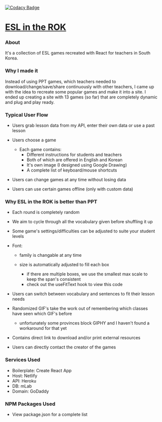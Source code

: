 [![Codacy Badge](https://api.codacy.com/project/badge/Grade/71f8e38d827942bf8c166c6dc027ac52)](https://www.codacy.com/app/dastrong/ESLintheROK-front?utm_source=github.com&utm_medium=referral&utm_content=dastrong/ESLintheROK-front&utm_campaign=Badge_Grade)

# [ESL in the ROK](https://www.eslintherok.com)

### About

It's a collection of ESL games recreated with React for teachers in South Korea.

### Why I made it

Instead of using PPT games, which teachers needed to download/change/save/share continuously with other teachers, I came up with the idea to recreate some popular games and make it into a site. I ended up creating a site with 13 games (so far) that are completely dynamic and plug and play ready.

### Typical User Flow

-   Users grab lesson data from my API, enter their own data or use a past lesson

-   Users choose a game
    -   Each game contains:
        -   Different instructions for students and teachers
        -   Both of which are offered in English and Korean
        -   It's own image (I designed using Google Drawing)
        -   A complete list of keyboard/mouse shortcuts

-   Users can change games at any time without losing data

-   Users can use certain games offline (only with custom data)

### Why ESL in the ROK is better than PPT

-   Each round is completely random

-   We aim to cycle through all the vocabulary given before shuffling it up

-   Some game's settings/difficulties can be adjusted to suite your student levels

-   Font:
    -   family is changable at any time

    -   size is automatically adjusted to fill each box
        -   if there are multiple boxes, we use the smallest max scale to keep the span's consistent
        -   check out the useFitText hook to view this code

-   Users can switch between vocabulary and sentences to fit their lesson needs

-   Randomized GIF's take the work out of remembering which classes have seen which GIF's before
    -   unfortunately some provinces block GIPHY and I haven't found a workaround for that yet

-   Contains direct link to download and/or print external resources

-   Users can directly contact the creator of the games

### Services Used

-   Boilerplate: Create React App
-   Host: Netlify
-   API: Heroku
-   DB: mLab
-   Domain: GoDaddy

### NPM Packages Used

-   View package.json for a complete list
